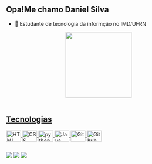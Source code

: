 ## Opa!Me chamo Daniel Silva

- 🌱 Estudante de tecnologia da informção no IMD/UFRN
  
<div align="center" style= display: 'inline_block'>
  <a href="https://github.com/danielsmartins">
  <img  height="180em"  src="https://github-readme-stats.vercel.app/api/top-langs/?username=danielsmartins&layout=compact&langs_count=7&theme=material-palenight"/>
</div >
  
  <br>
  
<div style="display: inline_block"> 
    <h2>Tecnologias</h2>
 <!-- <img align="center" alt="Js" height="30" width="40" src="https://raw.githubusercontent.com/devicons/devicon/master/icons/javascript/javascript-plain.svg"> --!>
   <img align="center" alt="HTML" height="30" width="40" src="https://raw.githubusercontent.com/devicons/devicon/master/icons/html5/html5-original.svg">
  <img align="center" alt="CSS" height="30" width="40" src="https://raw.githubusercontent.com/devicons/devicon/master/icons/css3/css3-original.svg">
  <img align="center" alt="python" height="30" width="40" src="https://raw.githubusercontent.com/devicons/devicon/master/icons/python/python-original.svg">
   <img align="center" alt="Java" height="30" width="40" src="https://cdn.jsdelivr.net/gh/devicons/devicon@latest/icons/java/java-original.svg">
   <img align="center" alt="Git" height="30" width="40" src="https://cdn.jsdelivr.net/gh/devicons/devicon@latest/icons/git/git-original.svg">
   <img align="center" alt="Github" height="30" width="40" src="https://cdn.jsdelivr.net/gh/devicons/devicon@latest/icons/github/github-original.svg">
   
  
  <!-- <img align="center" alt="C" height="30" width="40"
src="https://cdn.jsdelivr.net/gh/devicons/devicon@latest/icons/c/c-original.svg">
     <img align="center" alt="C#" height="30" width="40" src="https://cdn.jsdelivr.net/gh/devicons/devicon@latest/icons/csharp/csharp-original.svg" >
      <img align="center" alt="C++" height="30" width="40" src="https://cdn.jsdelivr.net/gh/devicons/devicon@latest/icons/cplusplus/cplusplus-original.svg" >-->
 
 
  ##
   
<div> 
  <a href="https://www.instagram.com/danielslvm02/" target="_blank"><img src="https://img.shields.io/badge/-Instagram-%23E4405F?style=for-the-badge&logo=instagram&logoColor=white" target="_blank"></a>
  <a href = "mailto:danielsmartins19@gmail.com"><img src="https://img.shields.io/badge/-Gmail-%23333?style=for-the-badge&logo=gmail&logoColor=white" target="_blank"></a>
  <a href="https://www.linkedin.com/in/daniel-silva-2a919225b/" target="_blank"><img src="https://img.shields.io/badge/-LinkedIn-%230077B5?style=for-the-badge&logo=linkedin&logoColor=white" target="_blank"></a> 
 
</div>






